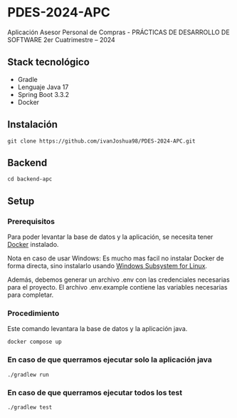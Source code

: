 # PDES-2024-APC
Aplicación Asesor Personal de Compras - PRÁCTICAS DE DESARROLLO DE SOFTWARE  2er Cuatrimestre – 2024

## Stack tecnológico
- Gradle
- Lenguaje Java 17
- Spring Boot 3.3.2
- Docker

## Instalación
```
git clone https://github.com/ivanJoshua98/PDES-2024-APC.git
```

## Backend 
```
cd backend-apc
```

## Setup 
### Prerequisitos
Para poder levantar la base de datos y la aplicación, se necesita tener [Docker](http://www.docker.com) instalado.

Nota en caso de usar Windows: Es mucho mas facil no instalar Docker de forma directa, sino instalarlo usando [Windows Subsystem for Linux](http://www.learn.microsoft.com/en-us/windows/wsl/install).

Además, debemos generar un archivo .env con las credenciales necesarias para el proyecto. El archivo .env.example contiene las variables necesarias para completar.

### Procedimiento

Este comando levantara la base de datos y la aplicación java.
```
docker compose up
```

### En caso de que querramos ejecutar solo la aplicación java
```
./gradlew run
```

### En caso de que querramos ejecutar todos los test
```
./gradlew test
```
